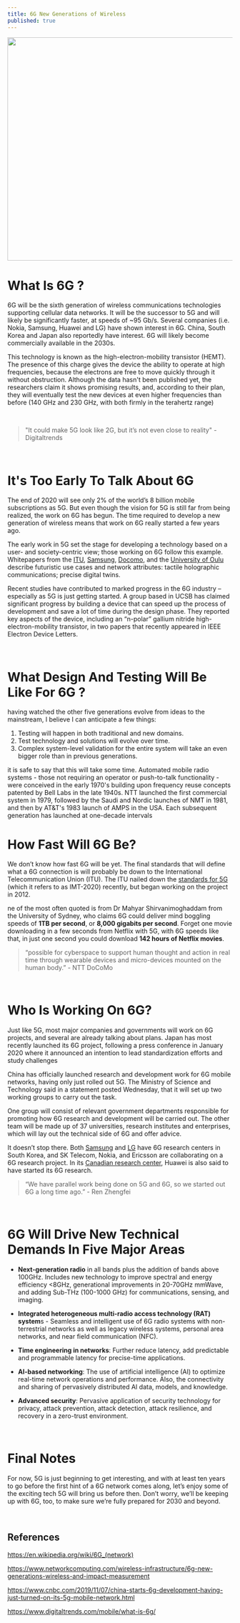 ```yaml
---
title: 6G New Generations of Wireless
published: true
---
```


<center>

<img align="center" width="1000" height="500" src="{{ site.baseurl }}/assets/images/6g/6g.jpg">

</center>

# What Is 6G ?

6G will be the sixth generation of wireless communications technologies supporting cellular data networks. It will be the successor to 5G and will likely be significantly faster, at speeds of ~95 Gb/s. Several companies (i.e. Nokia, Samsung, Huawei and LG) have shown interest in 6G. China, South Korea and Japan also reportedly have interest. 6G will likely become commercially available in the 2030s.

This technology is known as the high-electron-mobility transistor (HEMT). The presence of this charge gives the device the ability to operate at high frequencies, because the electrons are free to move quickly through it without obstruction. Although the data hasn't been published yet, the researchers claim it shows promising results, and, according to their plan, they will eventually test the new devices at even higher frequencies than before (140 GHz and 230 GHz, with both firmly in the terahertz range)

<br>

> "It could make 5G look like 2G, but it’s not even close to reality" - Digitaltrends

<br>

# It's Too Early To Talk About 6G

The end of 2020 will see only 2% of the world’s 8 billion mobile subscriptions as 5G.  But even though the vision for 5G is still far from being realized, the work on 6G has begun. The time required to develop a new generation of wireless means that work on 6G really started a few years ago. 

The early work in 5G set the stage for developing a technology based on a user- and society-centric view; those working on 6G follow this example. Whitepapers from the [ITU](https://www.itu.int/en/ITU-T/focusgroups/net2030/Pages/default.aspx), [Samsung](https://cdn.codeground.org/nsr/downloads/researchareas/6G%20Vision.pdf), [Docomo](https://www.nttdocomo.co.jp/english/binary/pdf/corporate/technology/whitepaper_6g/DOCOMO_6G_White_PaperEN_20200124.pdf), and the [University of Oulu](https://www.6gchannel.com/6g-white-papers/) describe futuristic use cases and network attributes: tactile holographic communications; precise digital twins.

Recent studies have contributed to marked progress in the 6G industry – especially as 5G is just getting started. A group based in UCSB has claimed significant progress by building a device that can speed up the process of development and save a lot of time during the design phase. They reported key aspects of the device, including an “n-polar” gallium nitride high-electron-mobility transistor, in two papers that recently appeared in IEEE Electron Device Letters.

<br>

# What Design And Testing Will Be Like For 6G ?

having watched the other five generations evolve from ideas to the mainstream, I believe I can anticipate a few things: 

1. Testing will happen in both traditional and new domains.
2. Test technology and solutions will evolve over time.
3. Complex system-level validation for the entire system will take an even bigger role than in previous generations.

it is safe to say that this will take some time. Automated mobile radio systems - those not requiring an operator or push-to-talk functionality - were conceived in the early 1970's building upon frequency reuse concepts patented by Bell Labs in the late 1940s. NTT launched the first commercial system in 1979, followed by the Saudi and Nordic launches of NMT in 1981, and then by AT&T's 1983 launch of AMPS in the USA.  Each subsequent generation has launched at one-decade intervals

# How Fast Will 6G Be?

We don’t know how fast 6G will be yet. The final standards that will define what a 6G connection is will probably be down to the International Telecommunication Union (ITU). The ITU nailed down the [standards for 5G](https://www.itu.int/en/mediacentre/backgrounders/Pages/5G-fifth-generation-of-mobile-technologies.aspx) (which it refers to as IMT-2020) recently, but began working on the project in 2012.

ne of the most often quoted is from Dr Mahyar Shirvanimoghaddam from the University of Sydney, who claims 6G could deliver mind boggling speeds of **1TB per second**, or **8,000 gigabits per second**. Forget one movie downloading in a few seconds from Netflix with 5G, with 6G speeds like that, in just one second you could download **142 hours of Netflix movies**.

> “possible for cyberspace to support human thought and action in real time through wearable devices and micro-devices mounted on the human body.” - NTT DoCoMo

<br>

# Who Is Working On 6G?

Just like 5G, most major companies and governments will work on 6G projects, and several are already talking about plans. Japan has most recently launched its 6G project, following a press conference in January 2020 where it announced an intention to lead standardization efforts and study challenges

China has officially launched research and development work for 6G mobile networks, having only just rolled out 5G. The Ministry of Science and Technology said in a statement posted Wednesday, that it will set up two working groups to carry out the task.

One group will consist of relevant government departments responsible for promoting how 6G research and development will be carried out. The other team will be made up of 37 universities, research institutes and enterprises, which will lay out the technical side of 6G and offer advice.

It doesn’t stop there. Both [Samsung](https://www.koreaherald.com/view.php?ud=20190604000610) and [LG](https://www.koreaherald.com/view.php?ud=20190128000608) have 6G research centers in South Korea, and SK Telecom, Nokia, and Ericsson are collaborating on a 6G research project. In its [Canadian research center](https://thelogic.co/news/exclusive/huawei-has-begun-researching-6g-at-its-ottawa-lab/?gift=01c4cb58b335bdd60a4c3297f93845d0), Huawei is also said to have started its 6G research.

> “We have parallel work being done on 5G and 6G, so we started out 6G a long time ago.” - Ren Zhengfei

<br>

# 6G Will Drive New Technical Demands In Five Major Areas


* **Next-generation radio** in all bands plus the addition of bands above 100GHz.  Includes new technology to improve spectral and energy efficiency <8GHz, generational improvements in 20-70GHz mmWave, and adding Sub-THz (100-1000 GHz) for communications, sensing, and imaging.

* **Integrated heterogeneous multi-radio access technology (RAT) system**s - Seamless and intelligent use of 6G radio systems with non-terrestrial networks as well as legacy wireless systems, personal area networks, and near field communication (NFC).

* **Time engineering in networks**: Further reduce latency, add predictable and programmable latency for precise-time applications.

* **AI-based networking**: The use of artificial intelligence (AI) to optimize real-time network operations and performance.  Also, the connectivity and sharing of pervasively distributed AI data, models, and knowledge.

* **Advanced security**: Pervasive application of security technology for privacy, attack prevention, attack detection, attack resilience, and recovery in a zero-trust environment. 

<br>

# Final Notes

For now, 5G is just beginning to get interesting, and with at least ten years to go before the first hint of a 6G network comes along, let’s enjoy some of the exciting tech 5G will bring us before then. Don’t worry, we’ll be keeping up with 6G, too, to make sure we’re fully prepared for 2030 and beyond.

<br>

## References
<https://en.wikipedia.org/wiki/6G_(network)><br>

<https://www.networkcomputing.com/wireless-infrastructure/6g-new-generations-wireless-and-impact-measurement><br>

<https://www.cnbc.com/2019/11/07/china-starts-6g-development-having-just-turned-on-its-5g-mobile-network.html><br>

<https://www.digitaltrends.com/mobile/what-is-6g/><br>